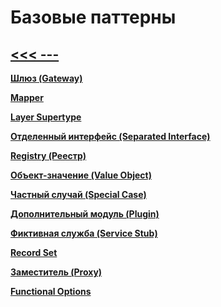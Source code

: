 # Базовые паттерны

## [<<< ---](../PoEAA.md)

[**Шлюз (Gateway)**](basic/%D0%A8%D0%BB%D1%8E%D0%B7%20(Gateway)%209e1eb7be2e4d40a39fbf450b2f474341.md)

[**Mapper**](basic/Mapper%209cb8285b46a44181a19baabf6ae20151.md)

[**Layer Supertype**](basic/Layer%20Supertype%207010a5c5a3614311a8c2554a88350f59.md)

[**Отделенный интерфейс (Separated Interface)**](basic/%D0%9E%D1%82%D0%B4%D0%B5%D0%BB%D0%B5%D0%BD%D0%BD%D1%8B%D0%B8%CC%86%20%D0%B8%D0%BD%D1%82%D0%B5%D1%80%D1%84%D0%B5%D0%B8%CC%86%D1%81%20(Separated%20Interface)%20ced513207e474c3bbb550287efc17034.md)

[**Registry (Реестр)**](basic/Registry%20(%D0%A0%D0%B5%D0%B5%D1%81%D1%82%D1%80)%203ded2da186614d95bc152418c9231b1e.md)

[**Объект-значение (Value Object)**](basic/%D0%9E%D0%B1%D1%8A%D0%B5%D0%BA%D1%82-%D0%B7%D0%BD%D0%B0%D1%87%D0%B5%D0%BD%D0%B8%D0%B5%20(Value%20Object)%203ef7646ae85a4f4ba93ed8815ae6f81d.md)

[**Частный случай (Special Case)**](basic/%D0%A7%D0%B0%D1%81%D1%82%D0%BD%D1%8B%D0%B8%CC%86%20%D1%81%D0%BB%D1%83%D1%87%D0%B0%D0%B8%CC%86%20(Special%20Case)%20f44ec2665a40411cb83b429c07329ad6.md)

[**Дополнительный модуль (Plugin)**](basic/%D0%94%D0%BE%D0%BF%D0%BE%D0%BB%D0%BD%D0%B8%D1%82%D0%B5%D0%BB%D1%8C%D0%BD%D1%8B%D0%B8%CC%86%20%D0%BC%D0%BE%D0%B4%D1%83%D0%BB%D1%8C%20(Plugin)%201a8c1ee7455f4a6fa9a6ae3cc933009c.md)

[**Фиктивная служба (Service Stub)**](basic/%D0%A4%D0%B8%D0%BA%D1%82%D0%B8%D0%B2%D0%BD%D0%B0%D1%8F%20%D1%81%D0%BB%D1%83%D0%B6%D0%B1%D0%B0%20(Service%20Stub)%20091e2697e28c44daae9a067c2b2cb33a.md)

[**Record Set**](basic/Record%20Set%20398e09defce3431dbd674bb2f1e5579c.md)

[**Заместитель (Proxy)**](basic/%D0%97%D0%B0%D0%BC%D0%B5%D1%81%D1%82%D0%B8%D1%82%D0%B5%D0%BB%D1%8C%20(Proxy)%20acf1a695433947058f94f804dd9434f0.md)

[**Functional Options**](basic/Functional%20Options%20992f94c5c826429e8309919ced4a921e.md)
